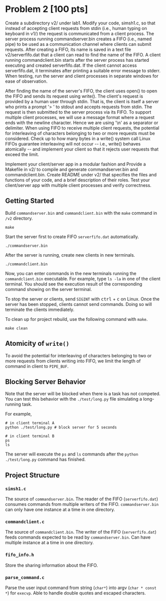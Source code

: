 # Problem 2 [100 pts]

Create a subdirectory v2/ under lab1. Modify your code, simsh1.c, so that
instead of accepting client requests from stdin (i.e., human typing on keyboard
in v1/) the request is communicated from a client process. The server process
running commandserver.bin creates a FIFO (i.e., named pipe) to be used as a
communication channel where clients can submit requests. After creating a FIFO,
its name is saved in a text file v2/serverfifo.dat that a client can read to
find the name of the FIFO. A client running commandclient.bin starts after the
server process has started executing and created serverfifo.dat. If the client
cannot access serverfifo.dat, it terminates after printing a suitable error
message to stderr. When testing, run the server and client processes in separate
windows for ease of observation.

After finding the name of the server's FIFO, the client uses open() to open the
FIFO and sends its request using write(). The client's request is provided by a
human user through stdin. That is, the client is itself a server who prints a
prompt '> ' to stdout and accepts requests from stdin. The request is then
submitted to the server process via its FIFO. To support multiple client
processes, we will use a message format where a request ends with the newline
character. Hence we are using '\n' as a separator or delimiter. When using FIFO
to receive multiple client requests, the potential for interleaving of
characters belonging to two or more requests must be considered. Check up to how
many bytes in a write() system call Linux FIFOs guarantee interleaving will not
occur -- i.e., write() behaves atomically -- and implement your client so that
it rejects user requests that exceed the limit.

Implement your client/server app in a modular fashion and Provide a Makefile in
v2/ to compile and generate commandserver.bin and commandclient.bin. Create
README under v2/ that specifies the files and functions of your code, and a
brief description of their roles. Test your client/server app with multiple
client processes and verify correctness.

## Getting Started

Build `commandserver.bin` and `commandclient.bin` with the `make` command in
`/v2` directory.

```shell
make
```

Start the server first to create FIFO `serverfifo.dat` automatically.

```shell
./commandserver.bin
```

After the server is running, create new clients in new terminals.

```shell
./commandclient.bin
```

Now, you can enter commands in the new terminals running the `commandclient.bin`
executable. For example, type `ls -la` in one of the client terminal. You should
see the execution result of the corresponding command showing on the server
terminal.

To stop the server or clients, send `SIGINT` with <kbd>ctrl</kbd> + <kbd>c</kbd>
on Linux. Once the server has been stopped, clients cannot send commands. Doing
so will terminate the clients immediately.

To clean up for project rebuild, use the following command with `make`.

```shell
make clean
```

## Atomicity of `write()`

To avoid the potential for interleaving of characters belonging to two or more
requests from clients writing into FIFO, we limit the length of command in
client to `PIPE_BUF`.

## Blocking Server Behavior

Note that the server will be blocked when there is a task has not competed. You
can test this behavior with the `./test/long.py` file simulating a long-running
task.

For example,

```shell
# in client terminal A
python ./test/long.py # block server for 5 seconds
```

```shell
# in client terminal B
ps
ls
```

The server will execute the `ps` and `ls` commands after the
`python ./test/long.py` command has finished.

## Project Structure

### `simsh1.c`

The source of `commandserver.bin`. The reader of the FIFO (`serverfifo.dat`)
consumes commands from multiple writers of the FIFO. `commandserver.bin` can
only have one instance at a time in one directory.

### `commandclient.c`

The source of `commandclient.bin`. The writer of the FIFO (`serverfifo.dat`)
feeds commands expected to be read by `commandserver.bin`. Can have multiple
instance at a time in one directory.

### `fifo_info.h`

Store the sharing information about the FIFO.

### `parse_command.c`

Parse the user input command from string (`char*`) into argv (`char * const *`)
for `execvp`. Able to handle double quotes and escaped characters.
